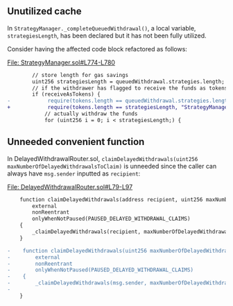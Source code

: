## Unutilized cache
In `StrategyManager._completeQueuedWithdrawal()`, a local variable, `strategiesLength`, has been declared but it has not been fully utilized.

Consider having the affected code block refactored as follows:

[File: StrategyManager.sol#L774-L780](https://github.com/code-423n4/2023-04-eigenlayer/blob/main/src/contracts/core/StrategyManager.sol#L774-L780)

```diff
        // store length for gas savings
        uint256 strategiesLength = queuedWithdrawal.strategies.length;
        // if the withdrawer has flagged to receive the funds as tokens, withdraw from strategies
        if (receiveAsTokens) {
-            require(tokens.length == queuedWithdrawal.strategies.length, "StrategyManager.completeQueuedWithdrawal: input length mismatch");
+            require(tokens.length == strategiesLength, "StrategyManager.completeQueuedWithdrawal: input length mismatch");
            // actually withdraw the funds
            for (uint256 i = 0; i < strategiesLength;) {
```
## Unneeded convenient function
In DelayedWithdrawalRouter.sol, `claimDelayedWithdrawals(uint256 maxNumberOfDelayedWithdrawalsToClaim)` is unneeded since the caller can always have `msg.sender` inputted as `recipient`:

[File: DelayedWithdrawalRouter.sol#L79-L97](https://github.com/code-423n4/2023-04-eigenlayer/blob/main/src/contracts/pods/DelayedWithdrawalRouter.sol#L79-L97)

```diff
    function claimDelayedWithdrawals(address recipient, uint256 maxNumberOfDelayedWithdrawalsToClaim)
        external
        nonReentrant
        onlyWhenNotPaused(PAUSED_DELAYED_WITHDRAWAL_CLAIMS)
    {
        _claimDelayedWithdrawals(recipient, maxNumberOfDelayedWithdrawalsToClaim);
    }

-    function claimDelayedWithdrawals(uint256 maxNumberOfDelayedWithdrawalsToClaim)
-        external
-        nonReentrant
-        onlyWhenNotPaused(PAUSED_DELAYED_WITHDRAWAL_CLAIMS)
-    {
-        _claimDelayedWithdrawals(msg.sender, maxNumberOfDelayedWithdrawalsToClaim);
-
    }
```